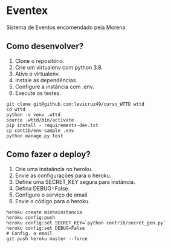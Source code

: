 # Eventex

Sistema de Eventos encomendado pela Morena.

## Como desenvolver?

1. Clone o repositório.
2. Crie um virtualenv com python 3.8.
3. Ative o virtualenv.
4. Instale as dependências.
5. Configure a instância com .env.
6. Execute os testes.

```console
git clone git@github.com:levicruz49/curso_WTTD wttd
cd wttd
python -v venv .wttd
source .wttd/bin/activate
pip install - requirements-dev.txt
cp contib/env-sample .env
python manage.py test
```

## Como fazer o deploy?

1. Crie uma instaância no heroku.
2. Envie as configurações para o heroku.
3. Define uma SECRET_KEY segura para instância.
4. Defina DEBUG=False.
5. Configure o serviço de email.
6. Envie o código para o heroku.

```console
heroku create minhainstancia
heroku config:push
heroku config:set SECRET_KEY=`python contrib/secret_gen.py`
heroku config:set DEBUG=False
# Config. o email
git push heroku master --force
```